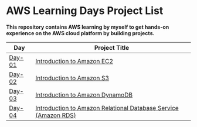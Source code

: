 # AWS Learning Days Project List 

**This repository contains AWS learning by myself to get hands-on experience on the AWS cloud platform by building projects.**

 Day | Project Title |
|---|---|
|[Day-01](https://github.com/TheMannu/AWS-Learning-Days/tree/main/Day-01)| [Introduction to Amazon EC2](https://github.com/TheMannu/AWS-Learning-Days/blob/main/Day-01/project.md) |
[Day-02](https://github.com/TheMannu/AWS-Learning-Days/tree/main/Day-02)|   [Introduction to Amazon S3](https://github.com/TheMannu/AWS-Learning-Days/blob/main/Day-02/project.md#introduction-to-amazon-s3)|
[Day-03](https://github.com/TheMannu/AWS-Learning-Days/tree/main/Day-03)| [Introduction to Amazon DynamoDB](https://github.com/TheMannu/AWS-Learning-Days/blob/main/Day-03/project.md) |
 [Day-04](https://github.com/TheMannu/AWS-Learning-Days/tree/main/Day-04) | [Introduction to Amazon Relational Database Service (Amazon RDS)](https://github.com/TheMannu/AWS-Learning-Days/blob/main/Day-04/project.md) |